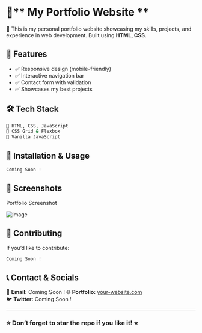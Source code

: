 # 📌** My Portfolio Website **

🚀 This is my personal portfolio website showcasing my skills, projects, and experience in web development. Built using **HTML, CSS**.

## 🌟 Features
- ✅ Responsive design (mobile-friendly)
- ✅ Interactive navigation bar
- ✅ Contact form with validation
- ✅ Showcases my best projects

## 🛠️ Tech Stack
```bash
🔹 HTML, CSS, JavaScript
🎨 CSS Grid & Flexbox
📜 Vanilla JavaScript
```

## 🚀 Installation & Usage

```bash
Coming Soon !
```

## 📸 Screenshots

Portfolio Screenshot

![image](https://github.com/user-attachments/assets/2ccfa993-ebb1-486e-ba1d-94f6b8a4fda9)


## 🤝 Contributing
If you’d like to contribute:
```md
Coming Soon !
```

## 📞 Contact & Socials
📧 **Email:** Coming Soon !
🌐 **Portfolio:** [your-website.com](https://your-website.com)  
🐦 **Twitter:** Coming Soon !

---
### ⭐ Don’t forget to star the repo if you like it! ⭐
